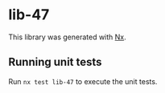 # lib-47

This library was generated with [Nx](https://nx.dev).

## Running unit tests

Run `nx test lib-47` to execute the unit tests.
